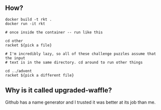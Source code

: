 ## How?

```
docker build -t rkt .
docker run -it rkt

# once inside the container -- run like this

cd other
racket ${pick a file}

# I'm incredibly lazy, so all of these challenge puzzles assume that the input
# text is in the same directory. cd around to run other things

cd ../advent
racket ${pick a different file}
```

## Why is it called upgraded-waffle?

Github has a name generator and I trusted it was better at its job than me.
